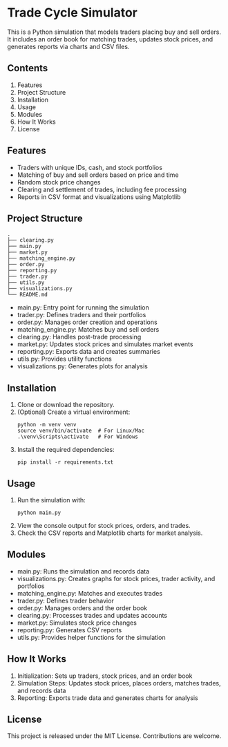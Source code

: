 
# Trade Cycle Simulator

This is a Python simulation that models traders placing buy and sell orders. It includes an order book for matching trades, updates stock prices, and generates reports via charts and CSV files.

## Contents

1. Features
2. Project Structure
3. Installation
4. Usage
5. Modules
6. How It Works
7. License

## Features

- Traders with unique IDs, cash, and stock portfolios
- Matching of buy and sell orders based on price and time
- Random stock price changes
- Clearing and settlement of trades, including fee processing
- Reports in CSV format and visualizations using Matplotlib

## Project Structure

```
.
├── clearing.py
├── main.py
├── market.py
├── matching_engine.py
├── order.py
├── reporting.py
├── trader.py
├── utils.py
├── visualizations.py
└── README.md
```

- main.py: Entry point for running the simulation
- trader.py: Defines traders and their portfolios
- order.py: Manages order creation and operations
- matching_engine.py: Matches buy and sell orders
- clearing.py: Handles post-trade processing
- market.py: Updates stock prices and simulates market events
- reporting.py: Exports data and creates summaries
- utils.py: Provides utility functions
- visualizations.py: Generates plots for analysis

## Installation

1. Clone or download the repository.
2. (Optional) Create a virtual environment:
   ```
   python -m venv venv
   source venv/bin/activate  # For Linux/Mac
   .\venv\Scripts\activate   # For Windows
   ```
3. Install the required dependencies:
   ```
   pip install -r requirements.txt
   ```

## Usage

1. Run the simulation with:
   ```
   python main.py
   ```
2. View the console output for stock prices, orders, and trades.
3. Check the CSV reports and Matplotlib charts for market analysis.

## Modules

- main.py: Runs the simulation and records data
- visualizations.py: Creates graphs for stock prices, trader activity, and portfolios
- matching_engine.py: Matches and executes trades
- trader.py: Defines trader behavior
- order.py: Manages orders and the order book
- clearing.py: Processes trades and updates accounts
- market.py: Simulates stock price changes
- reporting.py: Generates CSV reports
- utils.py: Provides helper functions for the simulation

## How It Works

1. Initialization: Sets up traders, stock prices, and an order book
2. Simulation Steps: Updates stock prices, places orders, matches trades, and records data
3. Reporting: Exports trade data and generates charts for analysis

## License

This project is released under the MIT License. Contributions are welcome.
